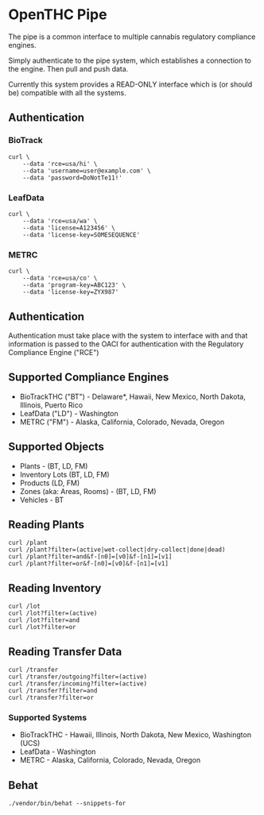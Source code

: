 # OpenTHC Pipe

The pipe is a common interface to multiple cannabis regulatory compliance engines.

Simply authenticate to the pipe system, which establishes a connection to the engine.
Then pull and push data.

Currently this system provides a READ-ONLY interface which is (or should be) compatible with all the systems.

## Authentication

### BioTrack

	curl \
		--data 'rce=usa/hi' \
		--data 'username=user@example.com' \
		--data 'password=DoNotTe11!'


### LeafData

	curl \
		--data 'rce=usa/wa' \
		--data 'license=A123456' \
		--data 'license-key=SOMESEQUENCE'


### METRC

	curl \
		--data 'rce=usa/co' \
		--data 'program-key=ABC123' \
		--data 'license-key=ZYX987'


## Authentication

Authentication must take place with the system to interface with and that information is passed to the OACI for authentication with the Regulatory Compliance Engine ("RCE")


## Supported Compliance Engines

 * BioTrackTHC ("BT") - Delaware*, Hawaii, New Mexico, North Dakota, Illinois, Puerto Rico
 * LeafData ("LD") - Washington
 * METRC ("FM") - Alaska, California, Colorado, Nevada, Oregon


## Supported Objects

 * Plants - (BT, LD, FM)
 * Inventory Lots (BT, LD, FM)
 * Products (LD, FM)
 * Zones (aka: Areas, Rooms) - (BT, LD, FM)
 * Vehicles - BT


## Reading Plants

	curl /plant
	curl /plant?filter=(active|wet-collect|dry-collect|done|dead)
	curl /plant?filter=and&f-[n0]=[v0]&f-[n1]=[v1]
	curl /plant?filter=or&f-[n0]=[v0]&f-[n1]=[v1]


## Reading Inventory

	curl /lot
	curl /lot?filter=(active)
	curl /lot?filter=and
	curl /lot?filter=or


## Reading Transfer Data

	curl /transfer
	curl /transfer/outgoing?filter=(active)
	curl /transfer/incoming?filter=(active)
	curl /transfer?filter=and
	curl /transfer?filter=or


### Supported Systems

 * BioTrackTHC - Hawaii, Illinois, North Dakota, New Mexico, Washington (UCS)
 * LeafData - Washington
 * METRC - Alaska, California, Colorado, Nevada, Oregon

## Behat

	./vendor/bin/behat --snippets-for
